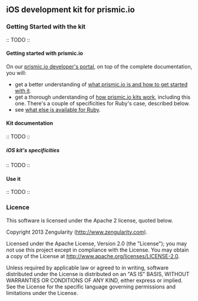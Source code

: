 ## iOS development kit for prismic.io

### Getting Started with the kit

:: TODO ::

#### Getting started with prismic.io

On our [prismic.io developer's portal](https://developers.prismic.io/), on top of the complete documentation, you will:
 * get a better understanding of [what prismic.io is and how to get started with it](https://developers.prismic.io/documentation/UjBaQsuvzdIHvE4D/getting-started).
 * get a thorough understanding of [how prismic.io kits work](https://developers.prismic.io/documentation/UjBe8bGIJ3EKtgBZ/api-documentation#kits-and-helpers), including this one. There's a couple of specificities for Ruby's case, described below.
 * see [what else is available for Ruby](https://developers.prismic.io/technologies/UjBh6MuvzeMJvE4m/ruby).

#### Kit documentation

:: TODO ::

##### iOS kit's specificities
:: TODO ::


#### Use it

:: TODO ::

### Licence

This software is licensed under the Apache 2 license, quoted below.

Copyright 2013 Zengularity (http://www.zengularity.com).

Licensed under the Apache License, Version 2.0 (the "License"); you may not use this project except in compliance with the License. You may obtain a copy of the License at http://www.apache.org/licenses/LICENSE-2.0.

Unless required by applicable law or agreed to in writing, software distributed under the License is distributed on an "AS IS" BASIS, WITHOUT WARRANTIES OR CONDITIONS OF ANY KIND, either express or implied. See the License for the specific language governing permissions and limitations under the License.
